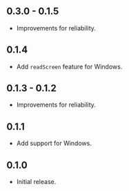 ## 0.3.0 - 0.1.5
* Improvements for reliability.

## 0.1.4
* Add `readScreen` feature for Windows.

## 0.1.3 - 0.1.2
* Improvements for reliability.

## 0.1.1
* Add support for Windows.

## 0.1.0
* Initial release.
